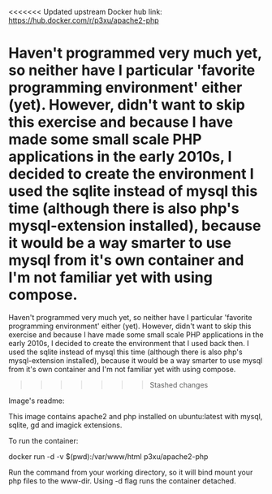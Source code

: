<<<<<<< Updated upstream
Docker hub link: https://hub.docker.com/r/p3xu/apache2-php

Haven't programmed very much yet, so neither have I particular 'favorite programming environment' either (yet). However, didn't want to skip this exercise and because I have made some small scale PHP applications in the early 2010s, I decided to create the environment I used the sqlite instead of mysql this time (although there is also php's mysql-extension installed), because it would be a way smarter to use mysql from it's own container and I'm not familiar yet with using compose.
=======
Haven't programmed very much yet, so neither have I particular 'favorite programming environment' either (yet). However, didn't want to skip this exercise and because I have made some small scale PHP applications in the early 2010s, I decided to create the environment that I used back then.
I used the sqlite instead of mysql this time (although there is also php's mysql-extension installed), because it would be a way smarter to use mysql from it's own container and I'm not familiar yet with using compose.
>>>>>>> Stashed changes

Image's readme:

This image contains apache2 and php installed on ubuntu:latest with mysql, sqlite, gd and imagick extensions.

To run the container:

docker run -d -v $(pwd):/var/www/html p3xu/apache2-php

Run the command from your working directory, so it will bind mount your php files to the www-dir. Using -d flag runs the container detached.

